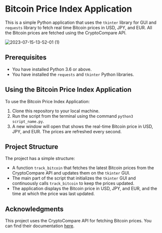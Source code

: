 # Bitcoin Price Index Application

This is a simple Python application that uses the `tkinter` library for GUI and `requests` library to fetch real time Bitcoin prices in USD, JPY, and EUR. All the Bitcoin prices are fetched using the CryptoCompare API.

![2023-07-15-13-52-01 (1)](https://github.com/MaazIbrahim2004/Bitcoin-Price-Tracker/assets/111203880/7a626a47-38d7-4d30-8629-548acac7eac2)


## Prerequisites
* You have installed Python 3.6 or above.
* You have installed the `requests` and `tkinter` Python libraries.

## Using the Bitcoin Price Index Application

To use the Bitcoin Price Index Application:

1. Clone this repository to your local machine.
2. Run the script from the terminal using the command `python3 script_name.py`.
3. A new window will open that shows the real-time Bitcoin price in USD, JPY, and EUR. The prices are refreshed every second.
  
## Project Structure

The project has a simple structure:

* A function `track_bitcoin` that fetches the latest Bitcoin prices from the CryptoCompare API and updates them on the `tkinter` GUI.
* The main part of the script that initializes the `tkinter` GUI and continuously calls `track_bitcoin` to keep the prices updated.
* The application displays the Bitcoin price in USD, JPY, and EUR, and the time at which the price was last updated.

## Acknowledgments

This project uses the CryptoCompare API for fetching Bitcoin prices. You can find their documentation [here](https://min-api.cryptocompare.com/documentation?key=Price&cat=SingleSymbolPriceEndpoint).

